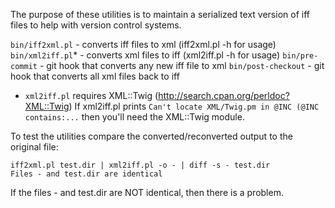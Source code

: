 The purpose of these utilities is to maintain a serialized text version of iff files to help with version control systems.

 `bin/iff2xml.pl`  - converts iff files to xml (iff2xml.pl -h for usage)
 `bin/xml2iff.pl`* - converts xml files to iff (xml2iff.pl -h for usage)
 `bin/pre-commit`  - git hook that converts any new iff file to xml
 `bin/post-checkout` - git hook that converts all xml files back to iff

* `xml2iff.pl` requires XML::Twig (http://search.cpan.org/perldoc?XML::Twig)
If xml2iff.pl prints `Can't locate XML/Twig.pm in @INC (@INC contains:...` then you'll need the XML::Twig module.

To test the utilities compare the converted/reconverted output to the original file:

    iff2xml.pl test.dir | xml2iff.pl -o - | diff -s - test.dir
    Files - and test.dir are identical

If the files - and test.dir are NOT identical, then there is a problem.
